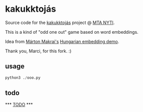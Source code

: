 # kakukktojás

Source code for the [kakukktojás](http://www.nytud.hu/kakukktojas)
project @ [MTA NYTI](http://www.nytud.hu).

This is a kind of "odd one out" game based on word embeddings.

Idea from [Márton Makrai's](https://github.com/makrai)
[Hungarian embedding demo](https://github.com/makrai/hungarian-embedding-demo).

Thank you, Marci, for this fork. :)

## usage

```python
python3 ./ooo.py
```

## todo

*** [TODO](TODO.md) ***

